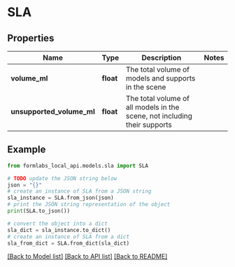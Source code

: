 # SLA


## Properties

Name | Type | Description | Notes
------------ | ------------- | ------------- | -------------
**volume_ml** | **float** | The total volume of models and supports in the scene | 
**unsupported_volume_ml** | **float** | The total volume of all models in the scene, not including their supports | 

## Example

```python
from formlabs_local_api.models.sla import SLA

# TODO update the JSON string below
json = "{}"
# create an instance of SLA from a JSON string
sla_instance = SLA.from_json(json)
# print the JSON string representation of the object
print(SLA.to_json())

# convert the object into a dict
sla_dict = sla_instance.to_dict()
# create an instance of SLA from a dict
sla_from_dict = SLA.from_dict(sla_dict)
```
[[Back to Model list]](../README.md#documentation-for-models) [[Back to API list]](../README.md#documentation-for-api-endpoints) [[Back to README]](../README.md)


